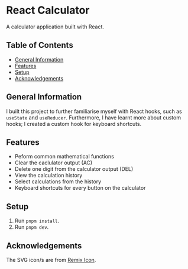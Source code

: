 # React Calculator

A calculator application built with React.

## Table of Contents

<!--toc:start-->

- [General Information](#general-information)
- [Features](#features)
- [Setup](#setup)
- [Acknowledgements](#acknowledgements)
<!--toc:end-->

## General Information

I built this project to further familiarise myself with React hooks, such as `useState` and `useReducer`. Furthermore, I have learnt more about custom hooks; I created a custom hook for keyboard shortcuts.

## Features

- Peform common mathematical functions
- Clear the caclulator output (AC)
- Delete one digit from the calculator output (DEL)
- View the calculation history
- Select calculations from the history
- Keyboard shortcuts for every button on the calculator

## Setup

1. Run `pnpm install`.
2. Run `pnpm dev`.

## Acknowledgements

The SVG icon/s are from [Remix Icon](https://github.com/Remix-Design/remixicon).
